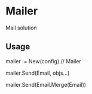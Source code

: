 # Mailer

Mail solution

## Usage

mailer := New(config) // Mailer

mailer.Send(Email, objs...)

mailer.Send(Email.Merge(Email))
